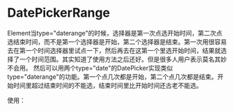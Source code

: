 # DatePickerRange
Element当type="daterange"的时候，选择器是第一次点选开始时间，第二次点选结束时间，而不是第一个选择器是开始，第二个选择器是结束。第一次用很容易去在第一个时间选择器里试点一下，然后再去在这第一个里选开始时间，结果就选择了一个时间范围。其实知道了使用方法之后还好。但是很多人用户表示莫名其妙不会用。
然后可以用两个type="date"的DatePicker实现类似type="daterange"的功能。第一个点几次都是开始，第二个点几次都是结束。开始时间里超过结束时间的不能选，结束时间里比开始时间还古老不能选。

使用：
<DatePickerRange :values="array" :inputWidth="150"/>
